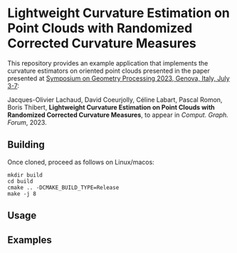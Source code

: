 # Lightweight Curvature Estimation on Point Clouds with Randomized Corrected Curvature Measures

This repository provides an example application that implements the curvature estimators on oriented point clouds presented in the paper presented at [Symposium on Geometry Processing 2023, Genova, Italy, July 3-7](https://sgp2023.github.io):

Jacques-Olivier Lachaud, David Coeurjolly, Céline Labart, Pascal Romon, Boris Thibert, **Lightweight Curvature Estimation on Point Clouds with Randomized Corrected Curvature Measures**, to appear in *Comput. Graph. Forum*, 2023.

## Building

Once cloned, proceed as follows on Linux/macos:

```
mkdir build
cd build
cmake .. -DCMAKE_BUILD_TYPE=Release
make -j 8
```

## Usage


## Examples



